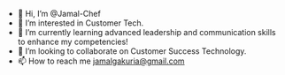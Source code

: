 - 👋 Hi, I’m @Jamal-Chef
- 👀 I’m interested in Customer Tech.
- 🌱 I’m currently learning advanced leadership and communication skills to enhance my competencies!
- 💞️ I’m looking to collaborate on Customer Success Technology. 
- 📫 How to reach me jamalgakuria@gmail.com

<!---
Jamal-Chef/Jamal-Chef is a ✨ special ✨ repository because its `README.md` (this file) appears on your GitHub profile.
You can click the Preview link to take a look at your changes.
--->
